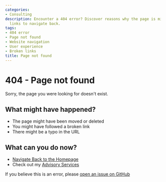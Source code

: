 ```yaml
---
categories:
- Consulting
description: Encounter a 404 error? Discover reasons why the page is missing and find
  links to navigate back.
tags:
- 404 error
- Page not found
- Website navigation
- User experience
- Broken links
title: Page not found
---
```


# 404 - Page not found

Sorry, the page you were looking for doesn't exist.

## What might have happened?

- The page might have been moved or deleted
- You might have followed a broken link
- There might be a typo in the URL

## What can you do now?

- [Navigate Back to the Homepage](./index.md)
- Check out my [Advisory Services](./services.md)

If you believe this is an error, please [open an issue on GitHub](https://github.com/dwaynekj/blog/issues/new)